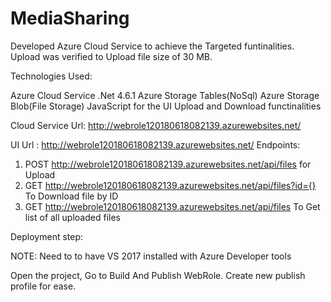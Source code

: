 # MediaSharing


Developed Azure Cloud Service to achieve the Targeted funtinalities. 
Upload was verified to Upload file size of 30 MB. 

Technologies Used:

Azure Cloud Service
.Net 4.6.1
Azure Storage Tables(NoSql)
Azure Storage Blob(File Storage)
JavaScript for the UI Upload and Download functinalities 


Cloud Service Url: http://webrole120180618082139.azurewebsites.net/

UI Url : http://webrole120180618082139.azurewebsites.net/
Endpoints:

1. POST http://webrole120180618082139.azurewebsites.net/api/files for Upload 
2. GET http://webrole120180618082139.azurewebsites.net/api/files?id={} To Download file by ID
2. GET http://webrole120180618082139.azurewebsites.net/api/files To Get list of all uploaded files 

Deployment step:

NOTE: Need to to have VS 2017 installed with Azure Developer tools

Open the project, Go to Build And Publish WebRole.
Create new publish profile for ease. 



